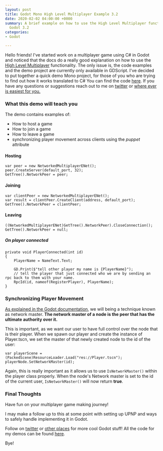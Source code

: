 ```yaml
---
layout: post
title: Godot Mono High Level Multiplayer Example 3.2
date: 2020-02-02 04:00:00 +0000
summary: A brief example on how to use the High Level Multiplayer functionality in
  Godot 3.2
categories:
- Godot

---
```

Hello friends! I've started work on a multiplayer game using C# in Godot and noticed that the docs do a really good explanation on how to use the [High Level Multiplayer](https://docs.godotengine.org/en/3.2/tutorials/networking/high_level_multiplayer.html) functionality. The only issue is, the code examples and the demo project are currently only available in GDScript. I've decided to put together a quick demo Mono project, for those of you who are trying to find out how it works translated to C# You can find the code [here](https://github.com/ryynosaur/MonoHighLevelMultiplayer/tree/master). If you have any questions or suggestions reach out to me on [twitter](https://twitter.com/ryynosaur) or [where ever is easiest for you.](https://ryanforrester.ca/contact)

### What this demo will teach you

The demo contains examples of:

* How to host a game
* How to join a game
* How to leave a game
* synchronizing player movement across clients using the _puppet_ attribute 

#### Hosting

    var peer = new NetworkedMultiplayerENet();
    peer.CreateServer(default_port, 32);
    GetTree().NetworkPeer = peer;

#### Joining

    var clientPeer = new NetworkedMultiplayerENet();
    var result = clientPeer.CreateClient(address, default_port);
    GetTree().NetworkPeer = clientPeer;

#### Leaving

    ((NetworkedMultiplayerENet)GetTree().NetworkPeer).CloseConnection();
    GetTree().NetworkPeer = null;

##### On player connected

    private void PlayerConnected(int id)
    {
    	PlayerName = NameText.Text;
    
    	GD.Print($"tell other player my name is {PlayerName}");
    	// tell the player that just connected who we are by sending an rpc back to them with your name.
    	RpcId(id, nameof(RegisterPlayer), PlayerName);
    }

### Synchronizing Player Movement

[As explained in the Godot documentation](https://docs.godotengine.org/en/3.2/tutorials/networking/high_level_multiplayer.html#synchronizing-the-game), we will being a technique known as network master. **The network master of a node is the peer that has the ultimate authority over it.** 

This is important, as we want our user to have full control over the node that is their player. When we spawn our player and create the instance of Player.tscn, we set the master of that newly created node to the id of the user:

    var playerScene = (PackedScene)ResourceLoader.Load("res://Player.tscn");
    playerNode.SetNetworkMaster(id);

Again, this is really important as it allows us to use `IsNetworkMaster()` within the player class properly. When the node's Network master is set to the id of the current user, `IsNetworkMaster()` will now return **true**.

### Final Thoughts

Have fun on your multiplayer game making journey!

I may make a follow up to this at some point with setting up UPNP and ways to safely handle implementing it in Godot. 

Follow on [twitter](https://twitter.com/ryynosaur) or [other places](https://ryanforrester.ca/contact) for more cool Godot stuff! All the code for my demos can be found [here](https://github.com/ryynosaur).

Bye!